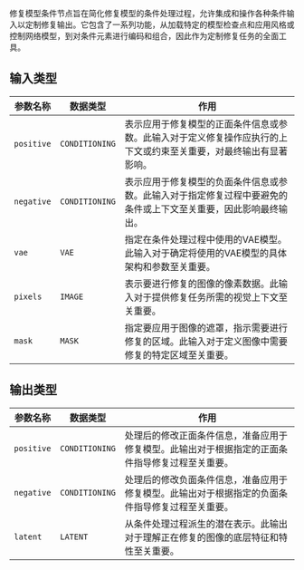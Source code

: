 



修复模型条件节点旨在简化修复模型的条件处理过程，允许集成和操作各种条件输入以定制修复输出。它包含了一系列功能，从加载特定的模型检查点和应用风格或控制网络模型，到对条件元素进行编码和组合，因此作为定制修复任务的全面工具。

## 输入类型

| 参数名称  | 数据类型 | 作用 |
|-----------|----------|------|
| `positive`| `CONDITIONING` | 表示应用于修复模型的正面条件信息或参数。此输入对于定义修复操作应执行的上下文或约束至关重要，对最终输出有显著影响。 |
| `negative`| `CONDITIONING` | 表示应用于修复模型的负面条件信息或参数。此输入对于指定修复过程中要避免的条件或上下文至关重要，因此影响最终输出。 |
| `vae`     | `VAE`       | 指定在条件处理过程中使用的VAE模型。此输入对于确定将使用的VAE模型的具体架构和参数至关重要。 |
| `pixels`  | `IMAGE`    | 表示要进行修复的图像的像素数据。此输入对于提供修复任务所需的视觉上下文至关重要。 |
| `mask`    | `MASK`     | 指定要应用于图像的遮罩，指示需要进行修复的区域。此输入对于定义图像中需要修复的特定区域至关重要。 |

## 输出类型

| 参数名称 | 数据类型 | 作用 |
|-----------|----------|------|
| `positive`| `CONDITIONING` | 处理后的修改正面条件信息，准备应用于修复模型。此输出对于根据指定的正面条件指导修复过程至关重要。 |
| `negative`| `CONDITIONING` | 处理后的修改负面条件信息，准备应用于修复模型。此输出对于根据指定的负面条件指导修复过程至关重要。 |
| `latent`  | `LATENT`   | 从条件处理过程派生的潜在表示。此输出对于理解正在修复的图像的底层特征和特性至关重要。 |